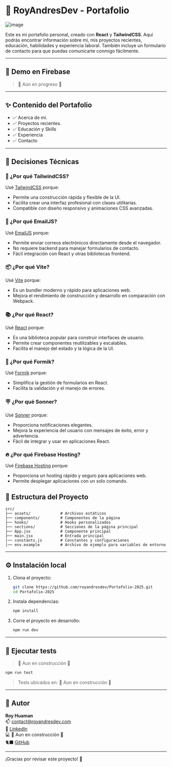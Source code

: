 
# 💼 RoyAndresDev - Portafolio

![image](https://github.com/user-attachments/assets/a5baa024-fcd4-49e5-9669-ae55f36d5f87)

Este es mi portafolio personal, creado con **React** y **TailwindCSS**. Aquí podrás encontrar información sobre mí, mis proyectos recientes, educación, habilidades y experiencia laboral. También incluye un formulario de contacto para que puedas comunicarte conmigo fácilmente. 



---

## 🚀 Demo en Firebase

> 🚧 Aún en progreso 🚧

---

## ✨ Contenido del Portafolio

  - ✅ Acerca de mí.
  - ✅ Proyectos recientes.
  - ✅ Educación y Skills
  - ✅ Experiencia
  - ✅ Contacto


---

## 🧠 Decisiones Técnicas

### 🎨 ¿Por qué TailwindCSS?
Usé [TailwindCSS](https://tailwindcss.com/) porque:
- Permite una construcción rápida y flexible de la UI.
- Facilita crear una interfaz profesional con clases utilitarias.
- Compatible con diseño responsivo y animaciones CSS avanzadas.

### 📧 ¿Por qué EmailJS?
Usé [EmailJS](https://www.emailjs.com/) porque:
- Permite enviar correos electrónicos directamente desde el navegador.
- No requiere backend para manejar formularios de contacto.
- Fácil integración con React y otras bibliotecas frontend.
  
### 📦 ¿Por qué Vite?
Usé [Vite](https://vitejs.dev/) porque:
- Es un bundler moderno y rápido para aplicaciones web.
- Mejora el rendimiento de construcción y desarrollo en comparación con Webpack.

### 📚 ¿Por qué React?
Usé [React](https://reactjs.org/) porque:
- Es una biblioteca popular para construir interfaces de usuario.
- Permite crear componentes reutilizables y escalables.
- Facilita el manejo del estado y la lógica de la UI.

### 📒 ¿Por qué Formik?
Usé [Formik](https://formik.org/) porque:
- Simplifica la gestión de formularios en React.
- Facilita la validación y el manejo de errores.

### 🪧 ¿Por qué Sonner?
Usé [Sonner](https://sonner.dev/) porque:
- Proporciona notificaciones elegantes.
- Mejora la experiencia del usuario con mensajes de éxito, error y advertencia.
- Fácil de integrar y usar en aplicaciones React.

### 🔥 ¿Por qué Firebase Hosting?
Usé [Firebase Hosting](https://firebase.google.com/docs/hosting) porque:
- Proporciona un hosting rápido y seguro para aplicaciones web.
- Permite desplegar aplicaciones con un solo comando.

## 📂 Estructura del Proyecto

```
src/
├── assets/             # Archivos estáticos
├── components/         # Componentes de la página
├── hooks/              # Hooks personalizados
├── sections/           # Secciones de la página principal
├── App.jsx             # Componente principal
├── main.jsx            # Entrada principal
|── constants.js        # Constantes y configuraciones
|── env.example         # Archivo de ejemplo para variables de entorno
```

---

## ⚙️ Instalación local

1. Clona el proyecto:
   ```bash
   git clone https://github.com/royandresdev/Portafolio-2025.git
   cd Portafolio-2025
   ```

2. Instala dependencias:
   ```bash
   npm install
   ```

3. Corre el proyecto en desarrollo:
   ```bash
   npm run dev
   ```

---

## 🧪 Ejecutar tests

> 🚧 Aun en construcción 🚧

```bash
npm run test
```

> Tests ubicados en: 🚧 Aun en construcción 🚧

---

## 📝 Autor

**Roy Huaman**  
📫 [contact@royandresdev.com](mailto:contact@royandresdev.com)  
🔗 [LinkedIn](https://www.linkedin.com/in/royhuamanavila/)  
💻 🚧 Aun en construcción 🚧 <br/>
🐈‍⬛ [GitHub](https://github.com/royandresdev)

---

¡Gracias por revisar este proyecto! 🚀
